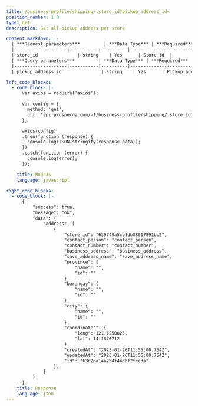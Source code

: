 ```yaml
---
title: /business-profile/shipping/:store_id?pickup_address_id=
position_number: 1.8
type: get
description: Get all pickup address per store

content_markdown: |-
  | ***Request parameters***         | ***Data Type*** | ***Required*** | ***Description*** |
  |--------------------|-----------|----------|------------------------------------|
  | store_id               | string    | Yes      | Store id  |
  | ***Query parameters***         | ***Data Type*** | ***Required*** | ***Description*** |
  |--------------------|-----------|----------|------------------------------------|
  | pickup_address_id               | string    | Yes      | Pickup address id  |

left_code_blocks:
  - code_block: |-
      var axios = require('axios');

      var config = {
        method: 'get',
        url: 'api.prosperna.com/v1/business-profile/shipping/:store_id?pickup_address_id=63908c8b5e8aa33cd37b9e77',
      };

      axios(config)
      .then(function (response) {
        console.log(JSON.stringify(response.data));
      })
      .catch(function (error) {
        console.log(error);
      });

    title: NodeJS
    language: javascript

right_code_blocks:
  - code_block: |-
      {
          "success": true,
          "message": "ok",
          "data": {
              "address": [
                  {
                      "store_id": "639749a5cb1db88617891bc2",
                      "contact_person": "contact_person",
                      "contact_number": "contact_number",
                      "business_address": "business_address",
                      "save_address_name": "save_address_name",
                      "province": {
                          "name": "",
                          "id": ""
                      },
                      "barangay": {
                          "name": "",
                          "id": ""
                      },
                      "city": {
                          "name": "",
                          "id": ""
                      },
                      "coordinates": {
                          "long": 121.1250825,
                          "lat": 14.1876712
                      },
                      "createdAt": "2023-01-26T11:55:00.754Z",
                      "updatedAt": "2023-01-26T11:55:00.754Z",
                      "id": "63d26a14a254f44dbf2fce3a"
                  },
              ]
          }
      }
    title: Response
    language: json
---
```

